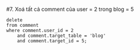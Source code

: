 #7. Xoá tất cả comment của user = 2 trong blog = 5
```mysql
delete
from comment
where comment.user_id = 2
	and comment.target_table = 'blog'
	and comment.target_id = 5;
  ```
